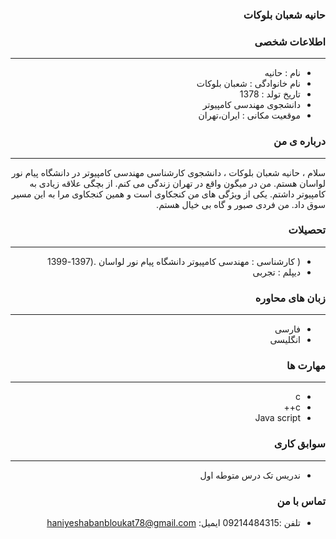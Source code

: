 <style type="text/css">
body{
 direction:rtl;
}
</style>
### حانیه شعبان بلوکات 

### اطلاعات شخصی

---
+ نام : حانیه
+ نام خانوادگی : شعبان بلوکات
+ تاریخ تولد : 1378
+ دانشجوی مهندسی کامپیوتر 
+ موقعیت مکانی : ایران،تهران


### درباره ی من 

---
سلام ، حانیه شعبان بلوکات ، دانشجوی کارشناسی مهندسی کامپیوتر در دانشگاه پیام نور لواسان هستم. من در میگون واقع در تهران زندگی می کنم. از بچگی علاقه زیادی به کامپیوتر داشتم. یکی از ویژگی های من کنجکاوی است و همین کنجکاوی مرا به این مسیر سوق داد. من فردی صبور و گاه بی خیال هستم.

### تحصیلات

---
+ ( کارشناسی :  مهندسی کامپیوتر دانشگاه پیام نور لواسان .(1397-1399 
+ دیپلم : تجربی

### زبان های محاوره

---
+ فارسی
+ انگلیسی

### مهارت ها 

---
+ c
+ c++
+ Java script 

### سوابق کاری

---
+ ندریس تک درس متوطه اول 


### تماس با من 
+ تلفن :09214484315 
ایمیل: haniyeshabanbloukat78@gmail.com

